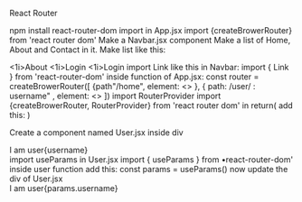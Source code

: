 React Router

npm install react-router-dom
import in App.jsx
import {createBrowerRouter} from 'react router dom'
Make a Navbar.jsx component
Make a list of Home, About and Contact in it.
Make list like this:
<Link to="/about"><1i>About</1i></Link>
<Link to="/home"><1i>Login</1i></Link>
<Link to="/contact"><1i>Login</1i></Link>
import Link like this in Navbar: import { Link } from 'react-router-dom'
inside function of App.jsx:
const router = createBrowerRouter([
    {path"/home",  
 element: <><Navbar/> <Home/></>
    },
   { path: /user/ : username" ,
element: <><Navbar/> <User/></>
 ])
import RouterProvider
import {createBrowerRouter, RouterProvider} from 'react router dom'
in return( add this:
    <RouterProvider router={router} / >
)

Create a component named User.jsx
inside div
<div>I am user{username}</div>
import useParams in User.jsx
import { useParams } from •react-router-dom'
inside user function add this: const params = useParams()
now update the div of User.jsx
<div>I am user{params.username}</div>


